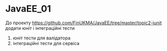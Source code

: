# JavaEE_01
До проекту https://github.com/FinUKMA/JavaEE/tree/master/topic2-junit додати юніт і інтеграційні тести

1. юніт тести для валідатора
2. інтеграційні тести для сервіса
